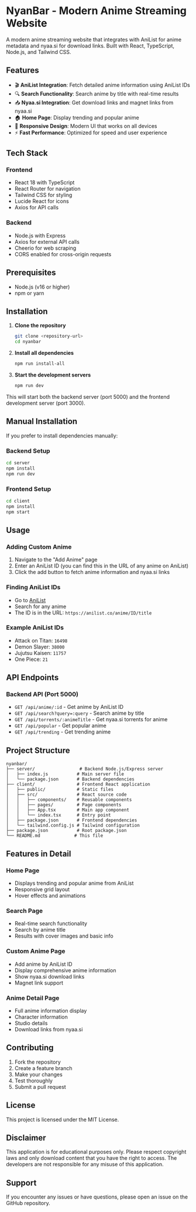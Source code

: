 # NyanBar - Modern Anime Streaming Website

A modern anime streaming website that integrates with AniList for anime metadata and nyaa.si for download links. Built with React, TypeScript, Node.js, and Tailwind CSS.

## Features

- 🎬 **AniList Integration**: Fetch detailed anime information using AniList IDs
- 🔍 **Search Functionality**: Search anime by title with real-time results
- 📥 **Nyaa.si Integration**: Get download links and magnet links from nyaa.si
- 🏠 **Home Page**: Display trending and popular anime
- 📱 **Responsive Design**: Modern UI that works on all devices
- ⚡ **Fast Performance**: Optimized for speed and user experience

## Tech Stack

### Frontend

- React 18 with TypeScript
- React Router for navigation
- Tailwind CSS for styling
- Lucide React for icons
- Axios for API calls

### Backend

- Node.js with Express
- Axios for external API calls
- Cheerio for web scraping
- CORS enabled for cross-origin requests

## Prerequisites

- Node.js (v16 or higher)
- npm or yarn

## Installation

1. **Clone the repository**

   ```bash
   git clone <repository-url>
   cd nyanbar
   ```

2. **Install all dependencies**

   ```bash
   npm run install-all
   ```

3. **Start the development servers**
   ```bash
   npm run dev
   ```

This will start both the backend server (port 5000) and the frontend development server (port 3000).

## Manual Installation

If you prefer to install dependencies manually:

### Backend Setup

```bash
cd server
npm install
npm run dev
```

### Frontend Setup

```bash
cd client
npm install
npm start
```

## Usage

### Adding Custom Anime

1. Navigate to the "Add Anime" page
2. Enter an AniList ID (you can find this in the URL of any anime on AniList)
3. Click the add button to fetch anime information and nyaa.si links

### Finding AniList IDs

- Go to [AniList](https://anilist.co)
- Search for any anime
- The ID is in the URL: `https://anilist.co/anime/ID/title`

### Example AniList IDs

- Attack on Titan: `16498`
- Demon Slayer: `38000`
- Jujutsu Kaisen: `11757`
- One Piece: `21`

## API Endpoints

### Backend API (Port 5000)

- `GET /api/anime/:id` - Get anime by AniList ID
- `GET /api/search?query=:query` - Search anime by title
- `GET /api/torrents/:animeTitle` - Get nyaa.si torrents for anime
- `GET /api/popular` - Get popular anime
- `GET /api/trending` - Get trending anime

## Project Structure

```
nyanbar/
├── server/                 # Backend Node.js/Express server
│   ├── index.js           # Main server file
│   └── package.json       # Backend dependencies
├── client/                # Frontend React application
│   ├── public/            # Static files
│   ├── src/               # React source code
│   │   ├── components/    # Reusable components
│   │   ├── pages/         # Page components
│   │   ├── App.tsx        # Main app component
│   │   └── index.tsx      # Entry point
│   ├── package.json       # Frontend dependencies
│   └── tailwind.config.js # Tailwind configuration
├── package.json           # Root package.json
└── README.md             # This file
```

## Features in Detail

### Home Page

- Displays trending and popular anime from AniList
- Responsive grid layout
- Hover effects and animations

### Search Page

- Real-time search functionality
- Search by anime title
- Results with cover images and basic info

### Custom Anime Page

- Add anime by AniList ID
- Display comprehensive anime information
- Show nyaa.si download links
- Magnet link support

### Anime Detail Page

- Full anime information display
- Character information
- Studio details
- Download links from nyaa.si

## Contributing

1. Fork the repository
2. Create a feature branch
3. Make your changes
4. Test thoroughly
5. Submit a pull request

## License

This project is licensed under the MIT License.

## Disclaimer

This application is for educational purposes only. Please respect copyright laws and only download content that you have the right to access. The developers are not responsible for any misuse of this application.

## Support

If you encounter any issues or have questions, please open an issue on the GitHub repository.
